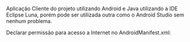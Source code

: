 Aplicação Cliente do projeto utilizando Android e Java utilizando a IDE Eclipse Luna, porém pode ser utilizada outra como o Android Studio sem nenhum problema.

Declarar permissão para acesso a Internet no AndroidManifest.xml:

<uses-permission android:name="android.permission.INTERNET" />
